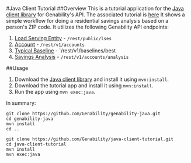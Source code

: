 #Java Client Tutorial
##Overview
This is a tutorial application for the [Java client library](/Genability/genability-java) for Genability's API. The associated tutorial is [here](#) It shows a simple workflow for doing a residential savings analysis based on a person's ZIP code. It utilizes the following Genability API endpoints:

1. [Load Serving Entity](http://developer.genability.com/documentation/api-reference/tariff-api/load-serving-entity/) - `/rest/public/lses`
2. [Account](http://developer.genability.com/documentation/api-reference/account-api/account/) - `/rest/v1/accounts`
3. [Typical Baseline](http://developer.genability.com/documentation/api-reference/tariff-api/typical-baseline/) - `/rest/v1/baselines/best
4. [Savings Analysis](http://developer.genability.com/documentation/api-reference/switch-api/savings-analysis/) - `/rest/v1/accounts/analysis`

##Usage
1. Download the [Java client library](/Genability/genability-java) and install it using `mvn:install`.
2. Download the tutorial app and install it using `mvn:install`.
3. Run the app using `mvn exec:java`.

In summary:

```
git clone https://github.com/Genability/genability-java.git
cd genability-java
mvn install
cd ..

git clone https://github.com/Genability/java-client-tutorial.git
cd java-client-tutorial
mvn install
mvn exec:java
```
